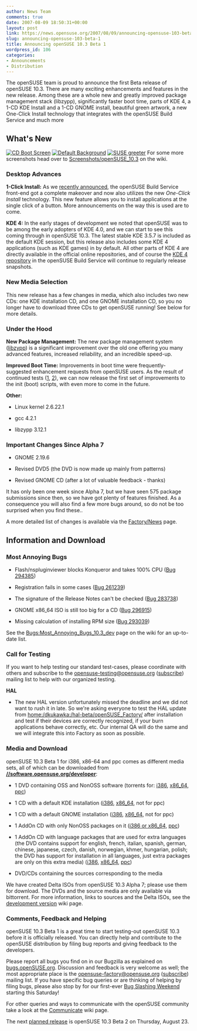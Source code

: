 ```yaml
---
author: News Team
comments: true
date: 2007-08-09 18:50:31+00:00
layout: post
link: https://news.opensuse.org/2007/08/09/announcing-opensuse-103-beta-1/
slug: announcing-opensuse-103-beta-1
title: Announcing openSUSE 10.3 Beta 1
wordpress_id: 106
categories:
- Announcements
- Distribution
---
```


The openSUSE team is proud to announce the first Beta release of openSUSE 10.3. There are many exciting enhancements and features in the new release. Among these are a whole new and greatly improved package management stack (libzypp), significantly faster boot time, parts of KDE 4, a 1-CD KDE Install and a 1-CD GNOME install, beautiful green artwork, a new One-Click Install technology that integrates with the openSUSE Build Service and much more


## What's New




[![CD Boot Screen](//news.opensuse.org/wp-content/uploads/2007/08/103_cdboot_thumb.jpg)](//news.opensuse.org/wp-content/uploads/2007/08/103_cdboot.png)  [![Default Background](//news.opensuse.org/wp-content/uploads/2007/08/background_thumb.jpg)](//news.opensuse.org/wp-content/uploads/2007/08/background.png) [![SUSE greeter](//news.opensuse.org/wp-content/uploads/2007/08/susegreeter_thumb.jpg)](//news.opensuse.org/wp-content/uploads/2007/08/susegreeter.png)
For some more screenshots head over to [Screenshots/openSUSE_10.3](//en.opensuse.org/Screenshots/openSUSE_10.3) on the wiki.


### Desktop Advances


**1-Click Install:** As we [recently announced](//news.opensuse.org/?p=102), the openSUSE Build Service front-end got a complete makeover and now also utilizes the new _One-Click Install_ technology. This new feature allows you to install applications at the single click of a button. More announcements on the way this is used are to come.

**KDE 4:** In the early stages of development we noted that openSUSE was to be among the early adopters of KDE 4.0, and we can start to see this coming through in openSUSE 10.3. The latest stable KDE 3.5.7 is included as the default KDE session, but this release also includes some KDE 4 applications (such as KDE games) in by default. All other parts of KDE 4 are directly available in the official online repositories, and of course the [KDE 4 repository](//opensuse.org/KDE4) in the openSUSE Build Service will continue to regularly release snapshots.


### New Media Selection


This new release has a few changes in media, which also includes two new CDs: one KDE installation CD, and one GNOME installation CD, so you no longer have to download three CDs to get openSUSE running! See below for more details.

<!-- more -->


### Under the Hood


**New Package Management:** The new package management system ([libzypp](//opensuse.org/Libzypp)) is a significant improvement over the old one offering you many advanced features, increased reliability, and an incredible speed-up.

**Improved Boot Time:** Improvements in boot time were frequently-suggested enhancement requests from openSUSE users. As the result of continued tests ([1](//opensuse.org/Boottime), [2](//opensuse.org)), we can now release the first set of improvements to the init (boot) scripts, with even more to come in the future.

**Other:**



	
  * Linux kernel 2.6.22.1

	
  * gcc 4.2.1

	
  * libzypp 3.12.1




### Important Changes Since Alpha 7





	
  * GNOME 2.19.6

	
  * Revised DVD5 (the DVD is now made up mainly from patterns)

	
  * Revised GNOME CD (after a lot of valuable feedback - thanks)


It has only been one week since Alpha 7, but we have seen 575 package submissions since then, so we have got plenty of features finished. As a consequence you will also find a few more bugs around, so do not be too surprised when you find these..

A more detailed list of changes is available via the [Factory/News](//opensuse.org/Factory/News) page.


## Information and Download




### Most Annoying Bugs





	
  * Flash/nspluginviewer blocks Konqueror and takes 100% CPU ([Bug 294385](https://bugzilla.novell.com/show_bug.cgi?id=294385))

	
  * Registration fails in some cases ([Bug 261239](https://bugzilla.novell.com/show_bug.cgi?id=261239))

	
  * The signature of the Release Notes can't be checked ([Bug 283738](https://bugzilla.novell.com/show_bug.cgi?id=283738))

	
  * GNOME x86_64 ISO is still too big for a CD ([Bug 296915](https://bugzilla.novell.com/show_bug.cgi?id=296915))

	
  * Missing calculation of installing RPM size ([Bug 293039](https://bugzilla.novell.com/show_bug.cgi?id=293039))


See the [Bugs:Most_Annoying_Bugs_10.3_dev](//en.opensuse.org/Bugs:Most_Annoying_Bugs_10.3_dev) page on the wiki for an up-to-date list.


### Call for Testing


If you want to help testing our standard test-cases, please coordinate with others and subscribe to the [opensuse-testing@opensuse.org](mailto:opensuse-testing@opensuse.org) ([subscribe](mailto:opensuse-testing+subscribe@opensuse.org)) mailing list to help with our organized testing.

**HAL**



	
  * The new HAL version unfortunately missed the deadline and we did not want to rush it in late. So we're asking everyone to test the HAL update from [home:/dkukawka:/hal-beta/openSUSE_Factory/](//download.opensuse.org/repositories/home:/dkukawka:/hal-beta/openSUSE_Factory/) after installation and test if their devices are correctly recognized, if your  burn applications behave correctly, etc. Our internal QA will do the same and we will integrate this into Factory as soon as possible.




### Media and Download


openSUSE 10.3 Beta 1 for i386, x86-64 and ppc comes as different media sets, all of which can be downloaded from **[//software.opensuse.org/developer](//software.opensuse.org/developer)**:



	
  * 1 DVD containing OSS and NonOSS software (torrents for: [i386](//download.opensuse.org/distribution/10.3-Beta1/iso/torrent/openSUSE-10.3-Beta1-DVD-i386.torrent), [x86_64](//download.opensuse.org/distribution/10.3-Beta1/iso/torrent/openSUSE-10.3-Beta1-DVD-x86_64.torrent), [ppc](//download.opensuse.org/distribution/10.3-Beta1/iso/torrent/openSUSE-10.3-Beta1-DVD-ppc.torrent))

	
  * 1 CD with a default KDE installation ([i386](//download.opensuse.org/distribution/10.3-Beta1/iso/cd/openSUSE-10.3-Beta1-KDE-i386.iso), [x86_64](//download.opensuse.org/distribution/10.3-Beta1/iso/cd/openSUSE-10.3-Beta1-KDE-x86_64.iso), not for ppc)

	
  * 1 CD with a default GNOME installation ([i386](//download.opensuse.org/distribution/10.3-Beta1/iso/cd/openSUSE-10.3-Beta1-GNOME-i386.iso), [x86_64](//download.opensuse.org/distribution/10.3-Beta1/iso/cd/openSUSE-10.3-Beta1-GNOME-x86_64.iso), not for ppc)

	
  * 1 AddOn CD with only NonOSS packages on it ([i386 or x86_64](//download.opensuse.org/distribution/10.3-Beta1/iso/cd/openSUSE-10.3-Beta1-Addon-NonOSS-BiArch.iso), [ppc](//download.opensuse.org/distribution/10.3-Beta1/iso/cd/openSUSE-10.3-Beta1-Addon-NonOSS-ppc.iso))

	
  * 1 AddOn CD with language packages that are used for extra languages (the DVD contains support for english, french, italian, spanish, german, chinese, japanese, czech, danish, norwegian, khmer, hungarian, polish; the DVD has support for installation in all languages, just extra packages are only on this extra media) ([i386](//download.opensuse.org/distribution/10.3-Beta1/iso/cd/openSUSE-10.3-Beta1-Addon-Lang-i386.iso), [x86_64](//download.opensuse.org/distribution/10.3-Beta1/iso/cd/openSUSE-10.3-Beta1-Addon-Lang-x86_64.iso), [ppc](//download.opensuse.org/distribution/10.3-Beta1/iso/cd/openSUSE-10.3-Beta1-Addon-Lang-ppc.iso))

	
  * DVD/CDs containing the sources corresponding to the media


We have created Delta ISOs from openSUSE 10.3 Alpha 7; please use them for download. The DVDs and the source media are only available via bittorrent. For more information, links to sources and the Delta ISOs, see the [development version](//opensuse.org/Development_Version) wiki page.


### Comments, Feedback and Helping


openSUSE 10.3 Beta 1 is a great time to start testing-out openSUSE 10.3 before it is officially released. You can directly help and contribute to the openSUSE distribution by filing bug reports and giving feedback to the developers.

Please report all bugs you find on in our Bugzilla as explained on [bugs.openSUSE.org](//bugs.opensuse.org/). Discussion and feedback is very welcome as well; the most appropriate place is the [opensuse-factory@opensuse.org](mailto:opensuse-factory@opensuse.org) ([subscribe](mailto:opensuse-factory+subscribe@opensuse.org)) mailing list. If you have specific bug queries or are thinking of helping by filing bugs, please also stop by for our first-ever [Bug Slashing Weekend](//en.opensuse.org/Bug_Slashing) starting this Saturday!

For other queries and ways to communicate with the openSUSE community take a look at the [Communicate](//opensuse.org/Communicate) wiki page.

The next [planned release](//en.opensuse.org/Roadmap/10.3) is openSUSE 10.3 Beta 2 on Thursday, August 23.
